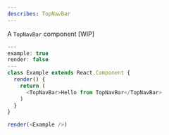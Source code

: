 ```yaml
---
describes: TopNavBar
---
```


A `TopNavBar` component [WIP]

```js
---
example: true
render: false
---
class Example extends React.Component {
  render() {
    return (
      <TopNavBar>Hello from TopNavBar</TopNavBar>
    )
  }
}

render(<Example />)
```
